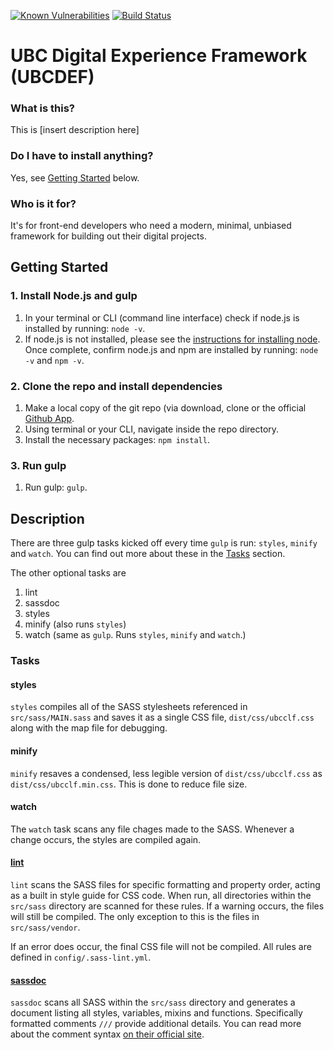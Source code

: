 [![Known Vulnerabilities](https://snyk.io/test/github/UBCCM/ubc-def/badge.svg)](https://snyk.io/test/github/UBCCM/ubc-def) [![Build Status](https://travis-ci.org/UBCCM/UBC-DEF.svg?branch=dev)](https://travis-ci.org/UBCCM/UBC-DEF)

# UBC Digital Experience Framework (UBCDEF)
### What is this?
This is [insert description here]

### Do I have to install anything?
Yes, see [Getting Started](#getting-started) below.

### Who is it for?
It's for front-end developers who need a modern, minimal, unbiased framework for building out their digital projects. 

## Getting Started
### 1. Install Node.js and gulp 
1. In your terminal or CLI (command line interface) check if node.js is installed by running:
    `node -v`.
2. If node.js is not installed, please see the [instructions for installing node](https://docs.npmjs.com/getting-started/installing-node). Once complete, confirm node.js and npm are installed by running:
    `node -v` and `npm -v`.

### 2. Clone the repo and install dependencies
1. Make a local copy of the git repo (via download, clone or the official [Github App](https://desktop.github.com).
2. Using terminal or your CLI, navigate inside the repo directory. 
3. Install the necessary packages: 
    `npm install`.

### 3. Run gulp
1. Run gulp: 
    `gulp`.

## Description
There are three gulp tasks kicked off every time `gulp` is run: `styles`, `minify` and `watch`. You can find out more about these in the [Tasks](#tasks) section.

The other optional tasks are
1. lint
2. sassdoc
3. styles
4. minify (also runs `styles`)
5. watch (same as `gulp`. Runs `styles`, `minify` and `watch`.)

### Tasks

#### styles
`styles` compiles all of the SASS stylesheets referenced in `src/sass/MAIN.sass` and saves it as a single CSS file, `dist/css/ubcclf.css` along with the map file for debugging. 

#### minify
`minify` resaves a condensed, less legible version of `dist/css/ubcclf.css` as `dist/css/ubcclf.min.css`. This is done to reduce file size.

#### watch
The `watch` task scans any file chages made to the SASS. Whenever a change occurs, the styles are compiled again.

#### [lint](https://www.npmjs.com/package/gulp-sass-lint)
`lint` scans the SASS files for specific formatting and property order, acting as a built in style guide for CSS code. When run, all directories within the `src/sass` directory are scanned for these rules. If a warning occurs, the files will still be compiled. The only exception to this is the files in `src/sass/vendor`.

If an error does occur, the final CSS file will not be compiled. All rules are defined in `config/.sass-lint.yml`.

#### [sassdoc](https://www.npmjs.com/package/sassdoc)
`sassdoc` scans all SASS within the `src/sass` directory and generates a document listing all styles, variables, mixins and functions. Specifically formatted comments `///` provide additional details. You can read more about the comment syntax [on their official site](http://sassdoc.com/getting-started/).

